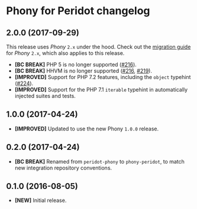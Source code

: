 # Phony for Peridot changelog

## 2.0.0 (2017-09-29)

This release uses *Phony* `2.x` under the hood. Check out the
[migration guide][migration-2] for *Phony* `2.x`, which also applies to this
release.

- **[BC BREAK]** PHP 5 is no longer supported ([#216]).
- **[BC BREAK]** HHVM is no longer supported ([#216], [#219]).
- **[IMPROVED]** Support for PHP 7.2 features, including the `object` typehint
  ([#224]).
- **[IMPROVED]** Support for the PHP 7.1 `iterable` typehint in automatically
  injected suites and tests.

[migration-2]: https://github.com/eloquent/phony/blob/2.0.0/MIGRATING.md#migrating-from-1x-to-2x
[#216]: https://github.com/eloquent/phony/issues/216
[#219]: https://github.com/eloquent/phony/issues/219
[#224]: https://github.com/eloquent/phony/issues/224

## 1.0.0 (2017-04-24)

- **[IMPROVED]** Updated to use the new Phony `1.0.0` release.

## 0.2.0 (2017-04-24)

- **[BC BREAK]** Renamed from `peridot-phony` to `phony-peridot`, to match new
  integration repository conventions.

## 0.1.0 (2016-08-05)

- **[NEW]** Initial release.
